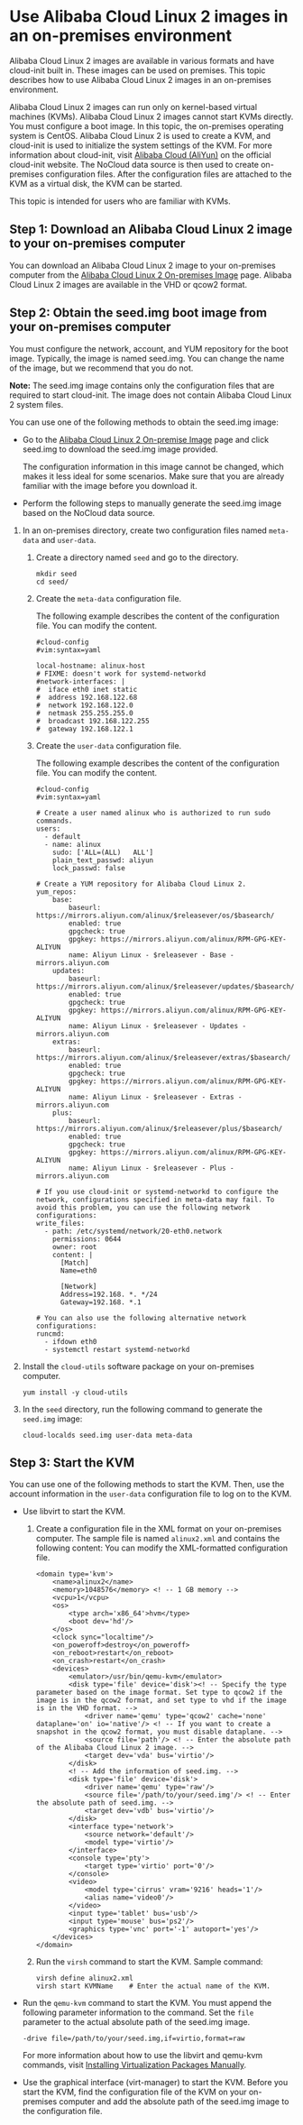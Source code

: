# Use Alibaba Cloud Linux 2 images in an on-premises environment

Alibaba Cloud Linux 2 images are available in various formats and have cloud-init built in. These images can be used on premises. This topic describes how to use Alibaba Cloud Linux 2 images in an on-premises environment.

Alibaba Cloud Linux 2 images can run only on kernel-based virtual machines \(KVMs\). Alibaba Cloud Linux 2 images cannot start KVMs directly. You must configure a boot image. In this topic, the on-premises operating system is CentOS. Alibaba Cloud Linux 2 is used to create a KVM, and cloud-init is used to initialize the system settings of the KVM. For more information about cloud-init, visit [Alibaba Cloud \(AliYun\)](https://cloudinit.readthedocs.io/en/latest/topics/datasources/aliyun.html?spm=a2c4g.11186623.2.24.1bec3fcaonbql3) on the official cloud-init website. The NoCloud data source is then used to create on-premises configuration files. After the configuration files are attached to the KVM as a virtual disk, the KVM can be started.

This topic is intended for users who are familiar with KVMs.

## Step 1: Download an Alibaba Cloud Linux 2 image to your on-premises computer

You can download an Alibaba Cloud Linux 2 image to your on-premises computer from the [Alibaba Cloud Linux 2 On-premises Image](https://mirrors.aliyun.com/alinux/image/) page. Alibaba Cloud Linux 2 images are available in the VHD or qcow2 format.

## Step 2: Obtain the seed.img boot image from your on-premises computer

You must configure the network, account, and YUM repository for the boot image. Typically, the image is named seed.img. You can change the name of the image, but we recommend that you do not.

**Note:** The seed.img image contains only the configuration files that are required to start cloud-init. The image does not contain Alibaba Cloud Linux 2 system files.

You can use one of the following methods to obtain the seed.img image:

-   Go to the [Alibaba Cloud Linux 2 On-premise Image](https://mirrors.aliyun.com/alinux/image/) page and click seed.img to download the seed.img image provided.

    The configuration information in this image cannot be changed, which makes it less ideal for some scenarios. Make sure that you are already familiar with the image before you download it.

-   Perform the following steps to manually generate the seed.img image based on the NoCloud data source.

1.  In an on-premises directory, create two configuration files named `meta-data` and `user-data`.

    1.  Create a directory named `seed` and go to the directory.

        ```
        mkdir seed
        cd seed/
        ```

    2.  Create the `meta-data` configuration file.

        The following example describes the content of the configuration file. You can modify the content.

        ```
        #cloud-config
        #vim:syntax=yaml
        
        local-hostname: alinux-host
        # FIXME: doesn't work for systemd-networkd
        #network-interfaces: |
        #  iface eth0 inet static
        #  address 192.168.122.68
        #  network 192.168.122.0
        #  netmask 255.255.255.0
        #  broadcast 192.168.122.255
        #  gateway 192.168.122.1
        ```

    3.  Create the `user-data` configuration file.

        The following example describes the content of the configuration file. You can modify the content.

        ```
        #cloud-config
        #vim:syntax=yaml
        
        # Create a user named alinux who is authorized to run sudo commands.
        users:
          - default
          - name: alinux
            sudo: ['ALL=(ALL)   ALL']
            plain_text_passwd: aliyun
            lock_passwd: false
        
        # Create a YUM repository for Alibaba Cloud Linux 2.
        yum_repos:
            base:
                baseurl: https://mirrors.aliyun.com/alinux/$releasever/os/$basearch/
                enabled: true
                gpgcheck: true
                gpgkey: https://mirrors.aliyun.com/alinux/RPM-GPG-KEY-ALIYUN
                name: Aliyun Linux - $releasever - Base - mirrors.aliyun.com
            updates:
                baseurl: https://mirrors.aliyun.com/alinux/$releasever/updates/$basearch/
                enabled: true
                gpgcheck: true
                gpgkey: https://mirrors.aliyun.com/alinux/RPM-GPG-KEY-ALIYUN
                name: Aliyun Linux - $releasever - Updates - mirrors.aliyun.com
            extras:
                baseurl: https://mirrors.aliyun.com/alinux/$releasever/extras/$basearch/
                enabled: true
                gpgcheck: true
                gpgkey: https://mirrors.aliyun.com/alinux/RPM-GPG-KEY-ALIYUN
                name: Aliyun Linux - $releasever - Extras - mirrors.aliyun.com
            plus:
                baseurl: https://mirrors.aliyun.com/alinux/$releasever/plus/$basearch/
                enabled: true
                gpgcheck: true
                gpgkey: https://mirrors.aliyun.com/alinux/RPM-GPG-KEY-ALIYUN
                name: Aliyun Linux - $releasever - Plus - mirrors.aliyun.com
        
        # If you use cloud-init or systemd-networkd to configure the network, configurations specified in meta-data may fail. To avoid this problem, you can use the following network configurations:
        write_files:
          - path: /etc/systemd/network/20-eth0.network
            permissions: 0644
            owner: root
            content: |
              [Match]
              Name=eth0
        
              [Network]
              Address=192.168. *. */24
              Gateway=192.168. *.1
        
        # You can also use the following alternative network configurations:
        runcmd:
          - ifdown eth0
          - systemctl restart systemd-networkd
        ```

2.  Install the `cloud-utils` software package on your on-premises computer.

    ```
    yum install -y cloud-utils
    ```

3.  In the `seed` directory, run the following command to generate the `seed.img` image:

    ```
    cloud-localds seed.img user-data meta-data
    ```


## Step 3: Start the KVM

You can use one of the following methods to start the KVM. Then, use the account information in the `user-data` configuration file to log on to the KVM.

-   Use libvirt to start the KVM.
    1.  Create a configuration file in the XML format on your on-premises computer. The sample file is named `alinux2.xml` and contains the following content: You can modify the XML-formatted configuration file.

        ```
        <domain type='kvm'>
            <name>alinux2</name>
            <memory>1048576</memory> <! -- 1 GB memory -->
            <vcpu>1</vcpu>
            <os>
                <type arch='x86_64'>hvm</type>
                <boot dev='hd'/>
            </os>
            <clock sync="localtime"/>
            <on_poweroff>destroy</on_poweroff>
            <on_reboot>restart</on_reboot>
            <on_crash>restart</on_crash>
            <devices>
                <emulator>/usr/bin/qemu-kvm</emulator>
                <disk type='file' device='disk'><! -- Specify the type parameter based on the image format. Set type to qcow2 if the image is in the qcow2 format, and set type to vhd if the image is in the VHD format. -->
                    <driver name='qemu' type='qcow2' cache='none' dataplane='on' io='native'/> <! -- If you want to create a snapshot in the qcow2 format, you must disable dataplane. -->
                    <source file='path'/> <! -- Enter the absolute path of the Alibaba Cloud Linux 2 image. -->
                    <target dev='vda' bus='virtio'/>
                </disk>
                <! -- Add the information of seed.img. -->
                <disk type='file' device='disk'>
                    <driver name='qemu' type='raw'/>
                    <source file='/path/to/your/seed.img'/> <! -- Enter the absolute path of seed.img. -->
                    <target dev='vdb' bus='virtio'/>
                </disk>
                <interface type='network'>
                    <source network='default'/>
                    <model type='virtio'/>
                </interface>
                <console type='pty'>
                    <target type='virtio' port='0'/>
                </console>
                <video>
                    <model type='cirrus' vram='9216' heads='1'/>
                    <alias name='video0'/>
                </video>
                <input type='tablet' bus='usb'/>
                <input type='mouse' bus='ps2'/>
                <graphics type='vnc' port='-1' autoport='yes'/>
            </devices>
        </domain>
        ```

    2.  Run the `virsh` command to start the KVM. Sample command:

        ```
        virsh define alinux2.xml
        virsh start KVMName    # Enter the actual name of the KVM.
        ```

-   Run the `qemu-kvm` command to start the KVM. You must append the following parameter information to the command. Set the `file` parameter to the actual absolute path of the seed.img image.

    ```
    -drive file=/path/to/your/seed.img,if=virtio,format=raw
    ```

    For more information about how to use the libvirt and qemu-kvm commands, visit [Installing Virtualization Packages Manually](https://access.redhat.com/documentation/en-us/red_hat_enterprise_linux/7/html-single/virtualization_deployment_and_administration_guide/index?spm=a2c63.p38356.879954.8.19345311iQWknm#sect-Installing_virtualization_packages_on_an_existing_Red_Hat_Enterprise_Linux_system-Installing_the_virtualization_packages_with_yum).

-   Use the graphical interface \(virt-manager\) to start the KVM. Before you start the KVM, find the configuration file of the KVM on your on-premises computer and add the absolute path of the seed.img image to the configuration file.

